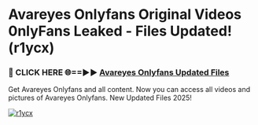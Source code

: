 # Avareyes Onlyfans Original Videos 0nlyFans Leaked - Files Updated! (r1ycx)

<h3>🔴 CLICK HERE 🌐==►► <a href="https://tinyurl.com/4seja8ks" rel="nofollow">Avareyes Onlyfans Updated Files</a></h3>

Get Avareyes Onlyfans and all content. Now you can access all videos and pictures of Avareyes Onlyfans. New Updated Files 2025!

[![r1ycx](https://i.imgur.com/EWjZXRe.gif)](https://tinyurl.com/4seja8ks)

